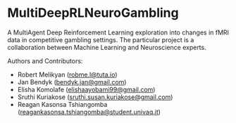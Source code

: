 # MultiDeepRLNeuroGambling
A MultiAgent Deep Reinforcement Learning exploration into changes in fMRI data in competitive gambling settings. The particular project is a collaboration between Machine Learning and Neuroscience experts.


Authors and Contributors:
- Robert Melikyan (robme.l@tuta.io)
- Jan Bendyk (bendyk.jan@gmail.com)
- Elisha Komolafe (elishaayobami99@gmail.com)
- Sruthi Kuriakose (sruthi.susan.kuriakose@gmail.com)
- Reagan Kasonsa Tshiangomba (reagankasonsa.tshiangomba@student.univaq.it)
